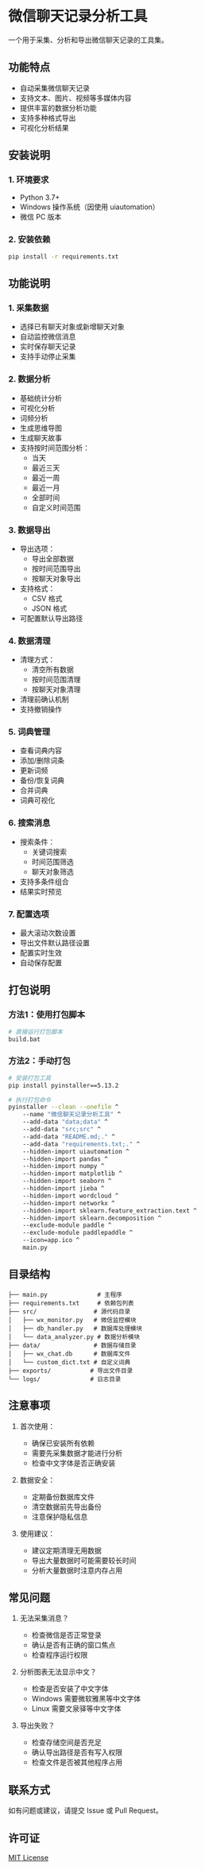 # 微信聊天记录分析工具

一个用于采集、分析和导出微信聊天记录的工具集。

## 功能特点

- 自动采集微信聊天记录
- 支持文本、图片、视频等多媒体内容
- 提供丰富的数据分析功能
- 支持多种格式导出
- 可视化分析结果

## 安装说明

### 1. 环境要求
- Python 3.7+
- Windows 操作系统（因使用 uiautomation）
- 微信 PC 版本

### 2. 安装依赖
```bash
pip install -r requirements.txt
```

## 功能说明

### 1. 采集数据
- 选择已有聊天对象或新增聊天对象
- 自动监控微信消息
- 实时保存聊天记录
- 支持手动停止采集

### 2. 数据分析
- 基础统计分析
- 可视化分析
- 词频分析
- 生成思维导图
- 生成聊天故事
- 支持按时间范围分析：
  * 当天
  * 最近三天
  * 最近一周
  * 最近一月
  * 全部时间
  * 自定义时间范围

### 3. 数据导出
- 导出选项：
  * 导出全部数据
  * 按时间范围导出
  * 按聊天对象导出
- 支持格式：
  * CSV 格式
  * JSON 格式
- 可配置默认导出路径

### 4. 数据清理
- 清理方式：
  * 清空所有数据
  * 按时间范围清理
  * 按聊天对象清理
- 清理前确认机制
- 支持撤销操作

### 5. 词典管理
- 查看词典内容
- 添加/删除词条
- 更新词频
- 备份/恢复词典
- 合并词典
- 词典可视化

### 6. 搜索消息
- 搜索条件：
  * 关键词搜索
  * 时间范围筛选
  * 聊天对象筛选
- 支持多条件组合
- 结果实时预览

### 7. 配置选项
- 最大滚动次数设置
- 导出文件默认路径设置
- 配置实时生效
- 自动保存配置

## 打包说明

### 方法1：使用打包脚本
```bash
# 直接运行打包脚本
build.bat
```

### 方法2：手动打包
```bash
# 安装打包工具
pip install pyinstaller==5.13.2

# 执行打包命令
pyinstaller --clean --onefile ^
    --name "微信聊天记录分析工具" ^
    --add-data "data;data" ^
    --add-data "src;src" ^
    --add-data "README.md;." ^
    --add-data "requirements.txt;." ^
    --hidden-import uiautomation ^
    --hidden-import pandas ^
    --hidden-import numpy ^
    --hidden-import matplotlib ^
    --hidden-import seaborn ^
    --hidden-import jieba ^
    --hidden-import wordcloud ^
    --hidden-import networkx ^
    --hidden-import sklearn.feature_extraction.text ^
    --hidden-import sklearn.decomposition ^
    --exclude-module paddle ^
    --exclude-module paddlepaddle ^
    --icon=app.ico ^
    main.py
```

## 目录结构
```
├── main.py              # 主程序
├── requirements.txt     # 依赖包列表
├── src/                # 源代码目录
│   ├── wx_monitor.py   # 微信监控模块
│   ├── db_handler.py   # 数据库处理模块
│   └── data_analyzer.py # 数据分析模块
├── data/               # 数据存储目录
│   ├── wx_chat.db      # 数据库文件
│   └── custom_dict.txt # 自定义词典
├── exports/           # 导出文件目录
└── logs/              # 日志目录
```

## 注意事项

1. 首次使用：
   - 确保已安装所有依赖
   - 需要先采集数据才能进行分析
   - 检查中文字体是否正确安装

2. 数据安全：
   - 定期备份数据库文件
   - 清空数据前先导出备份
   - 注意保护隐私信息

3. 使用建议：
   - 建议定期清理无用数据
   - 导出大量数据时可能需要较长时间
   - 分析大量数据时注意内存占用

## 常见问题

1. 无法采集消息？
   - 检查微信是否正常登录
   - 确认是否有正确的窗口焦点
   - 检查程序运行权限

2. 分析图表无法显示中文？
   - 检查是否安装了中文字体
   - Windows 需要微软雅黑等中文字体
   - Linux 需要文泉驿等中文字体

3. 导出失败？
   - 检查存储空间是否充足
   - 确认导出路径是否有写入权限
   - 检查文件是否被其他程序占用

## 联系方式

如有问题或建议，请提交 Issue 或 Pull Request。

## 许可证

[MIT License](LICENSE)